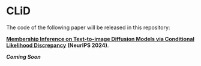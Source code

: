 

# CLiD
The code of the following paper will be released in this repository:

[**Membership Inference on Text-to-image Diffusion Models via Conditional Likelihood Discrepancy**](https://arxiv.org/abs/2405.14800) **(NeurIPS 2024)**.

***Coming Soon***
